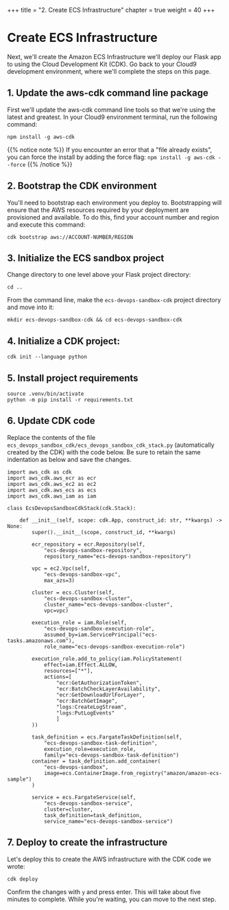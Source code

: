 +++
title = "2. Create ECS Infrastructure"
chapter = true
weight = 40
+++

# Create ECS Infrastructure

Next, we'll create the Amazon ECS Infrastructure we'll deploy our Flask app to using the Cloud Development Kit (CDK). Go back to your Cloud9 development environment, where we'll complete the steps on this page.

## 1. Update the aws-cdk command line package

First we'll update the aws-cdk command line tools so that we're using the latest and greatest. In your Cloud9 environment terminal, run the following command:

```
npm install -g aws-cdk
```

{{% notice note %}}
If you encounter an error that a "file already exists", you can force the install by adding the force flag: `npm install -g aws-cdk --force`
{{% /notice %}}

## 2. Bootstrap the CDK environment

You'll need to bootstrap each environment you deploy to. Bootstrapping will ensure that the AWS resources required by your deployment are provisioned and available. To do this, find your account number and region and execute this command:

```
cdk bootstrap aws://ACCOUNT-NUMBER/REGION
```

## 3. Initialize the ECS sandbox project
Change directory to one level above your Flask project directory:

```
cd ..
```

From the command line, make the `ecs-devops-sandbox-cdk` project directory and move into it:

```
mkdir ecs-devops-sandbox-cdk && cd ecs-devops-sandbox-cdk
```

## 4. Initialize a CDK project:

```
cdk init --language python 
```

## 5. Install project requirements

```
source .venv/bin/activate
python -m pip install -r requirements.txt
```

## 6. Update CDK code

Replace the contents of the file `ecs_devops_sandbox_cdk/ecs_devops_sandbox_cdk_stack.py` (automatically created by the CDK) with the code below. Be sure to retain the same indentation as below and save the changes.

```
import aws_cdk as cdk
import aws_cdk.aws_ecr as ecr
import aws_cdk.aws_ec2 as ec2
import aws_cdk.aws_ecs as ecs
import aws_cdk.aws_iam as iam

class EcsDevopsSandboxCdkStack(cdk.Stack):

    def __init__(self, scope: cdk.App, construct_id: str, **kwargs) -> None:
        super().__init__(scope, construct_id, **kwargs)

        ecr_repository = ecr.Repository(self,
            "ecs-devops-sandbox-repository",
            repository_name="ecs-devops-sandbox-repository")

        vpc = ec2.Vpc(self,
            "ecs-devops-sandbox-vpc",
            max_azs=3)

        cluster = ecs.Cluster(self,
            "ecs-devops-sandbox-cluster",
            cluster_name="ecs-devops-sandbox-cluster",
            vpc=vpc)

        execution_role = iam.Role(self,
            "ecs-devops-sandbox-execution-role",
            assumed_by=iam.ServicePrincipal("ecs-tasks.amazonaws.com"),
            role_name="ecs-devops-sandbox-execution-role")

        execution_role.add_to_policy(iam.PolicyStatement(
            effect=iam.Effect.ALLOW,
            resources=["*"],
            actions=[
                "ecr:GetAuthorizationToken",
                "ecr:BatchCheckLayerAvailability",
                "ecr:GetDownloadUrlForLayer",
                "ecr:BatchGetImage",
                "logs:CreateLogStream",
                "logs:PutLogEvents"
                ]
        ))

        task_definition = ecs.FargateTaskDefinition(self,
            "ecs-devops-sandbox-task-definition",
            execution_role=execution_role,
            family="ecs-devops-sandbox-task-definition")
        container = task_definition.add_container(
            "ecs-devops-sandbox",
            image=ecs.ContainerImage.from_registry("amazon/amazon-ecs-sample")
        )

        service = ecs.FargateService(self,
            "ecs-devops-sandbox-service",
            cluster=cluster,
            task_definition=task_definition,
            service_name="ecs-devops-sandbox-service")
```

## 7. Deploy to create the infrastructure

Let's deploy this to create the AWS infrastructure with the CDK code we wrote:

```
cdk deploy
```

Confirm the changes with `y` and press enter. This will take about five minutes to complete. While you're waiting, you can move to the next step.